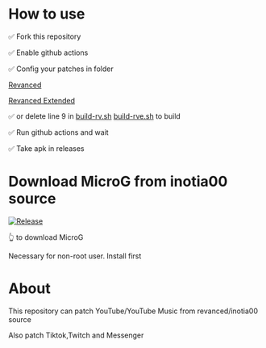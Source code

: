 # How to use

✅ Fork this repository 

✅ Enable github actions

✅ Config your patches in folder 

[Revanced](https://github.com/revanced/revanced-patches/releases)

[Revanced Extended](https://github.com/inotia00/revanced-patches/releases)

✅ or delete line 9 in [build-rv.sh](build-rv.sh) [build-rve.sh](build-rve.sh) to build

✅ Run github actions and wait

✅ Take apk in releases


# Download MicroG from inotia00 source 
[![Release](https://img.shields.io/github/v/release/inotia00/vancedmicrog?label=MicroG)](https://github.com/inotia00/VancedMicroG/releases/latest/download/microg.apk)

👆 to download MicroG

Necessary for non-root user. Install first

# About
This repository can patch YouTube/YouTube Music from revanced/inotia00 source

Also patch Tiktok,Twitch and Messenger 

